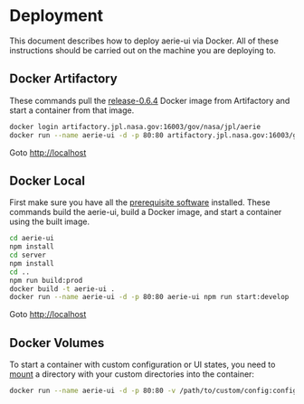 # Deployment

This document describes how to deploy aerie-ui via Docker. All of these instructions should be carried out on the machine you are deploying to.

## Docker Artifactory

These commands pull the [release-0.6.4](https://artifactory.jpl.nasa.gov/artifactory/webapp/#/artifacts/browse/tree/General/docker-release-local/gov/nasa/jpl/aerie/aerie-ui/release-0.6.4) Docker image from Artifactory and start a container from that image.

```bash
docker login artifactory.jpl.nasa.gov:16003/gov/nasa/jpl/aerie
docker run --name aerie-ui -d -p 80:80 artifactory.jpl.nasa.gov:16003/gov/nasa/jpl/aerie/aerie-ui:release-0.6.4 npm run start:develop
```

Goto [http://localhost](http://localhost)

## Docker Local

First make sure you have all the [prerequisite software](./DEVELOPER.md#prerequisite-software) installed. These commands build the aerie-ui, build a Docker image, and start a container using the built image. 

```bash
cd aerie-ui
npm install
cd server
npm install
cd ..
npm run build:prod
docker build -t aerie-ui .
docker run --name aerie-ui -d -p 80:80 aerie-ui npm run start:develop
```

Goto [http://localhost](http://localhost)

## Docker Volumes

To start a container with custom configuration or UI states, you need to [mount](https://docs.docker.com/storage/bind-mounts/) a directory with your custom directories into the container:

```bash
docker run --name aerie-ui -d -p 80:80 -v /path/to/custom/config:config -v /path/to/custom/ui-states:ui-states artifactory.jpl.nasa.gov:16003/gov/nasa/jpl/aerie/aerie-ui:release-0.6.4 npm run start:develop
```
